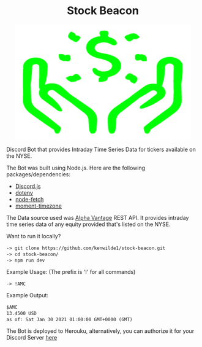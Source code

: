 <h1 align="center">Stock Beacon</h1>

<p align="center">
  <img width="460" height="300" src="./src/readmelogo.png">
</p>

Discord Bot that provides Intraday Time Series Data for tickers available on the NYSE.

The Bot was built using Node.js. Here are the following packages/dependencies:

- [Discord.js](https://discord.js.org/#/)
- [dotenv](https://www.npmjs.com/package/dotenv)
- [node-fetch](https://www.npmjs.com/package/node-fetch)
- [moment-timezone](https://momentjs.com/timezone/docs/#/using-timezones/)

The Data source used was [Alpha Vantage](https://www.alphavantage.co/documentation/) REST API. It provides intraday time series data of any equity provided that's listed on the NYSE.

Want to run it locally?

```
-> git clone https://github.com/kenwilde1/stock-beacon.git
-> cd stock-beacon/
-> npm run dev
```

Example Usage: (The prefix is '!' for all commands)

```
-> !AMC
```

Example Output:

```
$AMC
13.4500 USD
as of: Sat Jan 30 2021 01:00:00 GMT+0000 (GMT)
```

The Bot is deployed to Herouku, alternatively, you can authorize it for your Discord Server [here](https://discord.com/oauth2/authorize?client_id=805516936594063377&scope=bot)
